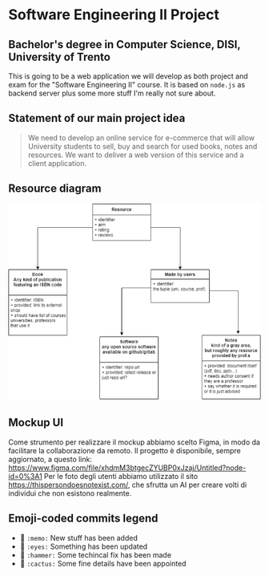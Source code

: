 # Software Engineering II Project
## Bachelor's degree in Computer Science, DISI, University of Trento
This is going to be a web application we will develop as both project and exam for the "Software Engineering II" course. It is based on `node.js` as backend server plus some more stuff I'm really not sure about.

## Statement of our main project idea
> We need to develop an online service for e-commerce that will allow University students to sell, buy and search for used books, notes and resources. We want to deliver a web	version of this service and a client application.

## Resource diagram
![resource-diagram](./resource-diagram.png)


## Mockup UI
Come strumento per realizzare il mockup abbiamo scelto Figma, in modo da facilitare la collaborazione da remoto. Il progetto è disponibile, sempre aggiornato,  a questo link: https://www.figma.com/file/xhdmM3btgecZYUBP0xJzaj/Untitled?node-id=0%3A1
Per le foto degli utenti abbiamo utilizzato il sito https://thispersondoesnotexist.com/, che sfrutta un AI per creare volti di individui che non esistono realmente.

## Emoji-coded commits legend
- 📝 `:memo:` New stuff has been added
- 👀 `:eyes:` Something has been updated
- 🔨 `:hammer:` Some techincal fix has been made
- 🌵 `:cactus:` Some fine details have been appointed
